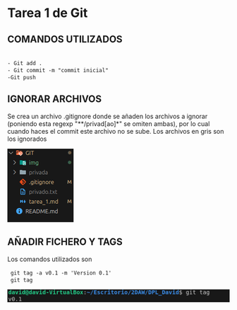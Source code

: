 # Tarea 1 de Git 


## COMANDOS UTILIZADOS 

```Git 

- Git add .
- Git commit -m "commit inicial"
-Git push 
```

## IGNORAR ARCHIVOS


Se crea un archivo .gitignore donde se añaden los archivos a ignorar (poniendo esta regexp "**/privad[ao]*" se omiten ambas), por lo cual cuando haces el commit este archivo no se sube. Los archivos en gris son los ignorados

<img src="/GIT/img/captura1.png">

## AÑADIR FICHERO Y TAGS

Los comandos utilizados son 
```
 git tag -a v0.1 -m 'Version 0.1'
 git tag
 ```

<img src="/GIT/img/captura2.png">